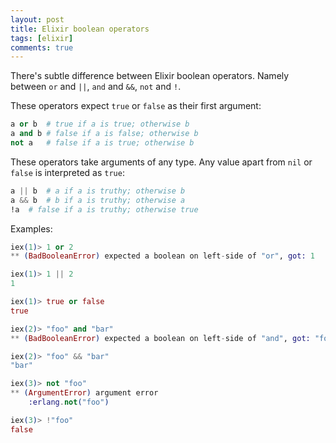 ```yaml
---
layout: post
title: Elixir boolean operators	
tags: [elixir]
comments: true
---
```


There's subtle difference between Elixir boolean operators. Namely between `or` and `||`, `and` and `&&`, `not` and `!`.

These operators expect `true` or `false` as their first argument:
```elixir
a or b	# true if a is true; otherwise b
a and b # false if a is false; otherwise b
not a	# false if a is true; otherwise b
```

These operators take arguments of any type. Any value apart from `nil` or `false` is interpreted as `true`:
```elixir
a || b	# a if a is truthy; otherwise b
a && b	# b if a is truthy; otherwise a
!a	# false if a is truthy; otherwise true
```

Examples:
```elixir
iex(1)> 1 or 2
** (BadBooleanError) expected a boolean on left-side of "or", got: 1

iex(1)> 1 || 2
1

iex(1)> true or false
true

iex(2)> "foo" and "bar"
** (BadBooleanError) expected a boolean on left-side of "and", got: "foo"

iex(2)> "foo" && "bar"
"bar"

iex(3)> not "foo"
** (ArgumentError) argument error
    :erlang.not("foo")

iex(3)> !"foo"
false
```

